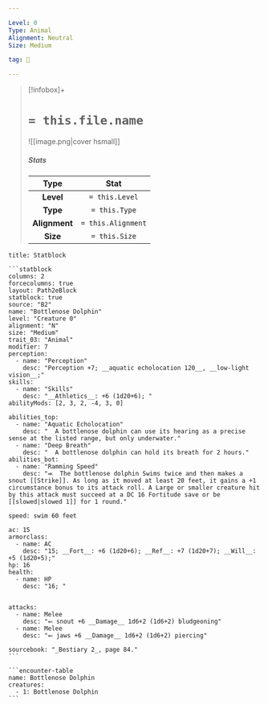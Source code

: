 ```yaml
---

Level: 0
Type: Animal
Alignment: Neutral
Size: Medium

tag: 👹

---
```


> [!infobox]+
> #  `= this.file.name`
> ![[image.png|cover hsmall]]
> ##### Stats
> Type | Stat |
> :---:|:---:|
> **Level** | `= this.Level` |
> **Type** | `= this.Type` |
> **Alignment** | `= this.Alignment` |
> **Size** | `= this.Size` |



````ad-info
title: Statblock

```statblock
columns: 2
forcecolumns: true
layout: Path2eBlock
statblock: true
source: "B2"
name: "Bottlenose Dolphin"
level: "Creature 0"
alignment: "N"
size: "Medium"
trait_03: "Animal"
modifier: 7
perception:
  - name: "Perception"
    desc: "Perception +7; __aquatic echolocation 120__, __low-light vision__;"
skills:
  - name: "Skills"
    desc: "__Athletics__: +6 (1d20+6); "
abilityMods: [2, 3, 2, -4, 3, 0]

abilities_top:
  - name: "Aquatic Echolocation"
    desc: "  A bottlenose dolphin can use its hearing as a precise sense at the listed range, but only underwater."
  - name: "Deep Breath"
    desc: "  A bottlenose dolphin can hold its breath for 2 hours."
abilities_bot:
  - name: "Ramming Speed"
    desc: "⬺  The bottlenose dolphin Swims twice and then makes a snout [[Strike]]. As long as it moved at least 20 feet, it gains a +1 circumstance bonus to its attack roll. A Large or smaller creature hit by this attack must succeed at a DC 16 Fortitude save or be [[slowed|slowed 1]] for 1 round."

speed: swim 60 feet

ac: 15
armorclass:
  - name: AC
    desc: "15; __Fort__: +6 (1d20+6); __Ref__: +7 (1d20+7); __Will__: +5 (1d20+5);"
hp: 16
health:
  - name: HP
    desc: "16; "


attacks:
  - name: Melee
    desc: "⬻ snout +6 __Damage__ 1d6+2 (1d6+2) bludgeoning"
  - name: Melee
    desc: "⬻ jaws +6 __Damage__ 1d6+2 (1d6+2) piercing"

sourcebook: "_Bestiary 2_, page 84."
```

```encounter-table
name: Bottlenose Dolphin
creatures:
  - 1: Bottlenose Dolphin
```

````


